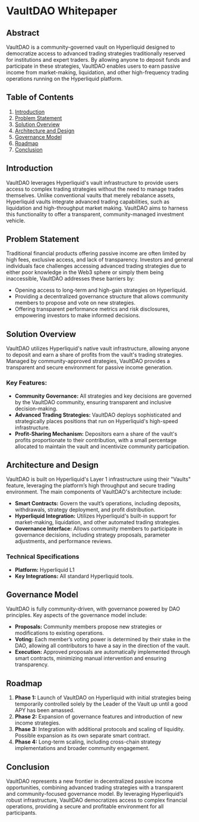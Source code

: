 # VaultDAO Whitepaper

## Abstract

VaultDAO is a community-governed vault on Hyperliquid designed to democratize access to advanced trading strategies traditionally reserved for institutions and expert traders. By allowing anyone to deposit funds and participate in these strategies, VaultDAO enables users to earn passive income from market-making, liquidation, and other high-frequency trading operations running on the Hyperliquid platform. 

## Table of Contents

1. [Introduction](#introduction)
2. [Problem Statement](#problem-statement)
3. [Solution Overview](#solution-overview)
4. [Architecture and Design](#architecture-and-design)
5. [Governance Model](#governance-model)
6. [Roadmap](#Roadmap)
8. [Conclusion](#conclusion)

## Introduction

VaultDAO leverages Hyperliquid's vault infrastructure to provide users access to complex trading strategies without the need to manage trades themselves. Unlike conventional vaults that merely rebalance assets, Hyperliquid vaults integrate advanced trading capabilities, such as liquidation and high-throughput market making. VaultDAO aims to harness this functionality to offer a transparent, community-managed investment vehicle.

## Problem Statement

Traditional financial products offering passive income are often limited by high fees, exclusive access, and lack of transparency. Investors and general individuals face challenges accessing advanced trading strategies due to either poor knowledge in the Web3 sphere or simply them being inaccessible, VaultDAO addresses these barriers by:

- Opening access to long-term and high-gain strategies on Hyperliquid.
- Providing a decentralized governance structure that allows community members to propose and vote on new strategies.
- Offering transparent performance metrics and risk disclosures, empowering investors to make informed decisions.

## Solution Overview

VaultDAO utilizes Hyperliquid's native vault infrastructure, allowing anyone to deposit and earn a share of profits from the vault's trading strategies. Managed by community-approved strategies, VaultDAO provides a transparent and secure environment for passive income generation.

### Key Features:
- **Community Governance:** All strategies and key decisions are governed by the VaultDAO community, ensuring transparent and inclusive decision-making.
- **Advanced Trading Strategies:** VaultDAO deploys sophisticated and strategically places positions that run on Hyperliquid's high-speed infrastructure.
- **Profit-Sharing Mechanism:** Depositors earn a share of the vault's profits proportionate to their contribution, with a small percentage allocated to maintain the vault and incentivize community participation.

## Architecture and Design

VaultDAO is built on Hyperliquid's Layer 1 infrastructure using their "Vaults" feature, leveraging the platform’s high throughput and secure trading environment. The main components of VaultDAO's architecture include:

- **Smart Contracts:** Govern the vault’s operations, including deposits, withdrawals, strategy deployment, and profit distribution.
- **Hyperliquid Integration:** Utilizes Hyperliquid's built-in support for market-making, liquidation, and other automated trading strategies.
- **Governance Interface:** Allows community members to participate in governance decisions, including strategy proposals, parameter adjustments, and performance reviews.

### Technical Specifications
- **Platform:** Hyperliquid L1
- **Key Integrations:** All standard Hyperliquid tools. 

## Governance Model

VaultDAO is fully community-driven, with governance powered by DAO principles. Key aspects of the governance model include:

- **Proposals:** Community members propose new strategies or modifications to existing operations.
- **Voting:** Each member’s voting power is determined by their stake in the DAO, allowing all contributors to have a say in the direction of the vault.
- **Execution:** Approved proposals are automatically implemented through smart contracts, minimizing manual intervention and ensuring transparency.


## Roadmap

1. **Phase 1:** Launch of VaultDAO on Hyperliquid with initial strategies being temporarily controlled solely by the Leader of the Vault up until a good APY has been amassed. 
2. **Phase 2:** Expansion of governance features and introduction of new income strategies.
3. **Phase 3:** Integration with additional protocols and scaling of liquidity. Possible expansion as its own separate smart contract. 
4. **Phase 4:** Long-term scaling, including cross-chain strategy implementations and broader community engagement.

## Conclusion

VaultDAO represents a new frontier in decentralized passive income opportunities, combining advanced trading strategies with a transparent and community-focused governance model. By leveraging Hyperliquid’s robust infrastructure, VaultDAO democratizes access to complex financial operations, providing a secure and profitable environment for all participants.
